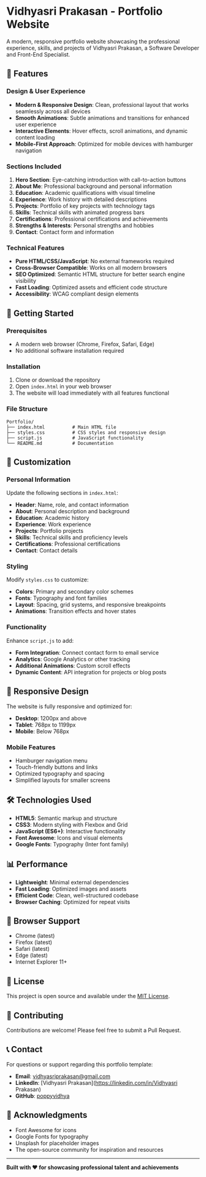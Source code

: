 # Vidhyasri Prakasan - Portfolio Website

A modern, responsive portfolio website showcasing the professional experience, skills, and projects of Vidhyasri Prakasan, a Software Developer and Front-End Specialist.

## 🌟 Features

### Design & User Experience

- **Modern & Responsive Design**: Clean, professional layout that works seamlessly across all devices
- **Smooth Animations**: Subtle animations and transitions for enhanced user experience
- **Interactive Elements**: Hover effects, scroll animations, and dynamic content loading
- **Mobile-First Approach**: Optimized for mobile devices with hamburger navigation

### Sections Included

1. **Hero Section**: Eye-catching introduction with call-to-action buttons
2. **About Me**: Professional background and personal information
3. **Education**: Academic qualifications with visual timeline
4. **Experience**: Work history with detailed descriptions
5. **Projects**: Portfolio of key projects with technology tags
6. **Skills**: Technical skills with animated progress bars
7. **Certifications**: Professional certifications and achievements
8. **Strengths & Interests**: Personal strengths and hobbies
9. **Contact**: Contact form and information

### Technical Features

- **Pure HTML/CSS/JavaScript**: No external frameworks required
- **Cross-Browser Compatible**: Works on all modern browsers
- **SEO Optimized**: Semantic HTML structure for better search engine visibility
- **Fast Loading**: Optimized assets and efficient code structure
- **Accessibility**: WCAG compliant design elements

## 🚀 Getting Started

### Prerequisites

- A modern web browser (Chrome, Firefox, Safari, Edge)
- No additional software installation required

### Installation

1. Clone or download the repository
2. Open `index.html` in your web browser
3. The website will load immediately with all features functional

### File Structure

```
Portfolio/
├── index.html          # Main HTML file
├── styles.css          # CSS styles and responsive design
├── script.js           # JavaScript functionality
└── README.md           # Documentation
```

## 🎨 Customization

### Personal Information

Update the following sections in `index.html`:

- **Header**: Name, role, and contact information
- **About**: Personal description and background
- **Education**: Academic history
- **Experience**: Work experience
- **Projects**: Portfolio projects
- **Skills**: Technical skills and proficiency levels
- **Certifications**: Professional certifications
- **Contact**: Contact details

### Styling

Modify `styles.css` to customize:

- **Colors**: Primary and secondary color schemes
- **Fonts**: Typography and font families
- **Layout**: Spacing, grid systems, and responsive breakpoints
- **Animations**: Transition effects and hover states

### Functionality

Enhance `script.js` to add:

- **Form Integration**: Connect contact form to email service
- **Analytics**: Google Analytics or other tracking
- **Additional Animations**: Custom scroll effects
- **Dynamic Content**: API integration for projects or blog posts

## 📱 Responsive Design

The website is fully responsive and optimized for:

- **Desktop**: 1200px and above
- **Tablet**: 768px to 1199px
- **Mobile**: Below 768px

### Mobile Features

- Hamburger navigation menu
- Touch-friendly buttons and links
- Optimized typography and spacing
- Simplified layouts for smaller screens

## 🛠️ Technologies Used

- **HTML5**: Semantic markup and structure
- **CSS3**: Modern styling with Flexbox and Grid
- **JavaScript (ES6+)**: Interactive functionality
- **Font Awesome**: Icons and visual elements
- **Google Fonts**: Typography (Inter font family)

## 📊 Performance

- **Lightweight**: Minimal external dependencies
- **Fast Loading**: Optimized images and assets
- **Efficient Code**: Clean, well-structured codebase
- **Browser Caching**: Optimized for repeat visits

## 🔧 Browser Support

- Chrome (latest)
- Firefox (latest)
- Safari (latest)
- Edge (latest)
- Internet Explorer 11+

## 📝 License

This project is open source and available under the [MIT License](LICENSE).

## 🤝 Contributing

Contributions are welcome! Please feel free to submit a Pull Request.

## 📞 Contact

For questions or support regarding this portfolio template:

- **Email**: vidhyasriprakasan@gmail.com
- **LinkedIn**: [Vidhyasri Prakasan](https://linkedin.com/in/Vidhyasri Prakasan)
- **GitHub**: [poppyvidhya](https://github.com/poppyvidhya)

## 🙏 Acknowledgments

- Font Awesome for icons
- Google Fonts for typography
- Unsplash for placeholder images
- The open-source community for inspiration and resources

---

**Built with ❤️ for showcasing professional talent and achievements**

